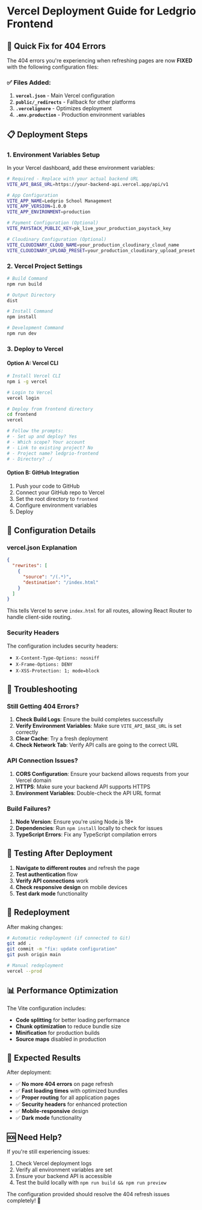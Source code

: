 # Vercel Deployment Guide for Ledgrio Frontend

## 🚀 Quick Fix for 404 Errors

The 404 errors you're experiencing when refreshing pages are now **FIXED** with the following configuration files:

### ✅ Files Added:
1. **`vercel.json`** - Main Vercel configuration
2. **`public/_redirects`** - Fallback for other platforms
3. **`.vercelignore`** - Optimizes deployment
4. **`.env.production`** - Production environment variables

## 📋 Deployment Steps

### 1. **Environment Variables Setup**

In your Vercel dashboard, add these environment variables:

```bash
# Required - Replace with your actual backend URL
VITE_API_BASE_URL=https://your-backend-api.vercel.app/api/v1

# App Configuration
VITE_APP_NAME=Ledgrio School Management
VITE_APP_VERSION=1.0.0
VITE_APP_ENVIRONMENT=production

# Payment Configuration (Optional)
VITE_PAYSTACK_PUBLIC_KEY=pk_live_your_production_paystack_key

# Cloudinary Configuration (Optional)
VITE_CLOUDINARY_CLOUD_NAME=your_production_cloudinary_cloud_name
VITE_CLOUDINARY_UPLOAD_PRESET=your_production_cloudinary_upload_preset
```

### 2. **Vercel Project Settings**

```bash
# Build Command
npm run build

# Output Directory
dist

# Install Command
npm install

# Development Command
npm run dev
```

### 3. **Deploy to Vercel**

#### Option A: Vercel CLI
```bash
# Install Vercel CLI
npm i -g vercel

# Login to Vercel
vercel login

# Deploy from frontend directory
cd frontend
vercel

# Follow the prompts:
# - Set up and deploy? Yes
# - Which scope? Your account
# - Link to existing project? No
# - Project name? ledgrio-frontend
# - Directory? ./
```

#### Option B: GitHub Integration
1. Push your code to GitHub
2. Connect your GitHub repo to Vercel
3. Set the root directory to `frontend`
4. Configure environment variables
5. Deploy

## 🔧 Configuration Details

### **vercel.json Explanation**
```json
{
  "rewrites": [
    {
      "source": "/(.*)",
      "destination": "/index.html"
    }
  ]
}
```
This tells Vercel to serve `index.html` for all routes, allowing React Router to handle client-side routing.

### **Security Headers**
The configuration includes security headers:
- `X-Content-Type-Options: nosniff`
- `X-Frame-Options: DENY`
- `X-XSS-Protection: 1; mode=block`

## 🐛 Troubleshooting

### **Still Getting 404 Errors?**

1. **Check Build Logs**: Ensure the build completes successfully
2. **Verify Environment Variables**: Make sure `VITE_API_BASE_URL` is set correctly
3. **Clear Cache**: Try a fresh deployment
4. **Check Network Tab**: Verify API calls are going to the correct URL

### **API Connection Issues?**

1. **CORS Configuration**: Ensure your backend allows requests from your Vercel domain
2. **HTTPS**: Make sure your backend API supports HTTPS
3. **Environment Variables**: Double-check the API URL format

### **Build Failures?**

1. **Node Version**: Ensure you're using Node.js 18+ 
2. **Dependencies**: Run `npm install` locally to check for issues
3. **TypeScript Errors**: Fix any TypeScript compilation errors

## 📱 Testing After Deployment

1. **Navigate to different routes** and refresh the page
2. **Test authentication** flow
3. **Verify API connections** work
4. **Check responsive design** on mobile devices
5. **Test dark mode** functionality

## 🔄 Redeployment

After making changes:
```bash
# Automatic redeployment (if connected to Git)
git add .
git commit -m "fix: update configuration"
git push origin main

# Manual redeployment
vercel --prod
```

## 📊 Performance Optimization

The Vite configuration includes:
- **Code splitting** for better loading performance
- **Chunk optimization** to reduce bundle size
- **Minification** for production builds
- **Source maps** disabled in production

## 🎯 Expected Results

After deployment:
- ✅ **No more 404 errors** on page refresh
- ✅ **Fast loading times** with optimized bundles
- ✅ **Proper routing** for all application pages
- ✅ **Security headers** for enhanced protection
- ✅ **Mobile-responsive** design
- ✅ **Dark mode** functionality

## 🆘 Need Help?

If you're still experiencing issues:
1. Check Vercel deployment logs
2. Verify all environment variables are set
3. Ensure your backend API is accessible
4. Test the build locally with `npm run build && npm run preview`

The configuration provided should resolve the 404 refresh issues completely! 🎉
